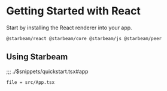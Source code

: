 # Getting Started with React

Start by installing the React renderer into your app.

```npm
@starbeam/react @starbeam/core @starbeam/js @starbeam/peer
```

## Using Starbeam

;;; ./$snippets/quickstart.tsx#app

```stackblitz[starbeam-react-example-counter]
file = src/App.tsx
```
